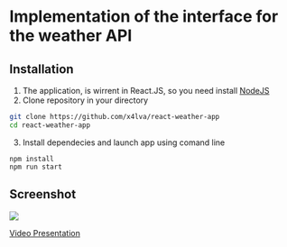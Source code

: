 # Implementation of the interface for the weather API

## Installation

1. The application, is wirrent in React.JS, so you need install [NodeJS](https://nodejs.org/en/download/)
2. Clone repository in your directory

```sh
git clone https://github.com/x4lva/react-weather-app
cd react-weather-app
```
3. Install dependecies and launch app using comand line
```
npm install
npm run start
```

## Screenshot

![](https://i2.paste.pics/7eebc0952ed8927ff8666d38cc49ce77.png?trs=0d0cf50bc4c62e190d6991da570e9068e5085e1ab1c1165d4d32b0fb1d9b8509)

[Video Presentation](https://watch.screencastify.com/v/3LPpZBBrIMgzWXvlDYJV)
